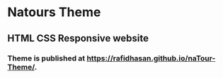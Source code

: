 # Natours Theme
## HTML CSS Responsive website
### Theme is published at https://rafidhasan.github.io/naTour-Theme/.
